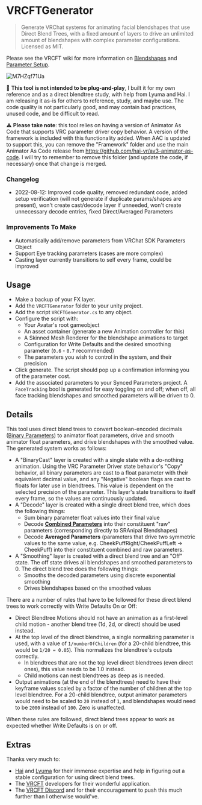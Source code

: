 # VRCFTGenerator

> Generate VRChat systems for animating facial blendshapes that use Direct Blend Trees, with a fixed amount of layers to drive an unlimited amount of blendshapes with complex parameter configurations.
> Licensed as MIT.

Please see the VRCFT wiki for more information on [Blendshapes](https://github.com/benaclejames/VRCFaceTracking/wiki/Blend-Shapes-Setup) and [Parameter Setup](https://github.com/benaclejames/VRCFaceTracking/wiki/Parameters).

![M7HZqf71Ua](https://user-images.githubusercontent.com/47901762/182271879-e2adf52c-196f-4381-9848-98d6d03c82c7.png)

🛑 **This tool is not intended to be plug-and-play**, I built it for my own reference and as a direct blendtree study, with help from Lyuma and Hai. I am releasing it as-is for others to reference, study, and maybe use. The code quality is not particularly good, and may contain bad practices, unused code, and be difficult to read.

⚠ **Please take note**: this tool relies on having a version of Animator As Code that supports VRC parameter driver copy behavior. A version of the framework is included with this functionality added. When AAC is updated to support this, you can remove the "Framework" folder and use the main Animator As Code release from https://github.com/hai-vr/av3-animator-as-code. I will try to remember to remove this folder (and update the code, if necessary) once that change is merged.

### Changelog

- 2022-08-12: Improved code quality, removed redundant code, added setup verification (will not generate if duplicate params/shapes are present), won't create cast/decode layer if unneeded, won't create unnecessary decode entries, fixed Direct/Averaged Parameters

### Improvements To Make

- Automatically add/remove parameters from VRChat SDK Parameters Object
- Support Eye tracking parameters (cases are more complex)
- Casting layer currently transitions to self every frame, could be improved


## Usage

- Make a backup of your FX layer.
- Add the `VRCFTGenerator` folder to your unity project.
- Add the script `VRCFTGenerator.cs` to any object.
- Configure the script with:
  - Your Avatar's root gameobject
  - An asset container (generate a new Animation controller for this)
  - A Skinned Mesh Renderer for the blendshape animations to target
  - Configuration for Write Defaults and the desired smoothing parameter (`0.6` - `0.7` recommended)
  - The parameters you wish to control in the system, and their precision
- Click generate. The script should pop up a confirmation informing you of the parameter cost.
- Add the associated parameters to your Synced Parameters project. A `FaceTracking` bool is generated for easy toggling on and off; when off, all face tracking blendshapes and smoothed parameters will be driven to 0.

## Details

This tool uses direct blend trees to convert boolean-encoded decimals ([Binary Parameters](https://github.com/benaclejames/VRCFaceTracking/wiki/Parameters#binary-parameters)) to animator float parameters, drive and smooth animator float parameters, and drive blendshapes with the smoothed value. The generated system works as follows:

- A "BinaryCast" layer is created with a single state with a do-nothing animation. Using the VRC Parameter Driver state behavior's "Copy" behavior, all binary parameters are cast to a float parameter with their equivalent decimal value, and any "Negative" boolean flags are cast to floats for later use in blendtrees. This value is dependent on the selected precision of the parameter. This layer's state transitions to itself every frame, so the values are continuously updated.
- A "Decode" layer is created with a single direct blend tree, which does the following things:
  - Sum binary parameter float values into their final value
  - Decode **[Combined Parameters](https://github.com/benaclejames/VRCFaceTracking/wiki/Parameters#combined-lip-parameters)** into their constituent "raw" parameters (corresponding directly to SRAnipal Blendshapes)
  - Decode **Averaged Parameters** (parameters that drive two symmetric values to the same value, e.g. CheekPuffRight/CheekPuffLeft -> CheekPuff) into their constituent combined and raw parameters.
- A "Smoothing" layer is created with a direct blend tree and an "Off" state. The off state drives all blendshapes and smoothed parameters to 0. The direct blend tree does the following things:
  - Smooths the decoded parameters using discrete exponential smoothing
  - Drives blendshapes based on the smoothed values

There are a number of rules that have to be followed for these direct blend trees to work correctly with Write Defaults On or Off:

- Direct Blendtree Motions should not have an animation as a first-level child motion - another blend tree (1d, 2d, or direct) should be used instead.
- At the top level of the direct blendtree, a single normalizing parameter is used, with a value of `1/numberOfChildren` (for a 20-child blendtree, this would be `1/20 = 0.05`). This normalizes the blendtree's outputs correctly.
  - In blendtrees that are not the top level direct blendtrees (even direct ones), this value needs to be 1.0 instead.
  - Child motions can nest blendtrees as deep as is needed.
- Output animations (at the end of the blendtrees) need to have their keyframe values scaled by a factor of the number of children at the top level blendtree. For a 20-child blendtree, output animator parameters would need to be scaled to `20` instead of `1`, and blendshapes would need to be `2000` instead of `100`. Zero is unaffected.

When these rules are followed, direct blend trees appear to work as expected whether Write Defaults is on or off. 

## Extras

Thanks very much to:

- [Hai](https://github.com/hai-vr/) and [Lyuma](https://github.com/lyuma) for their immense expertise and help in figuring out a stable configuration for using direct blend trees.
- The [VRCFT](https://github.com/benaclejames/VRCFaceTracking) developers for their wonderful application.
- The [VRCFT Discord](https://discord.gg/Fh4FNehzKn) and for their encouragement to push this much further than I otherwise would've.
